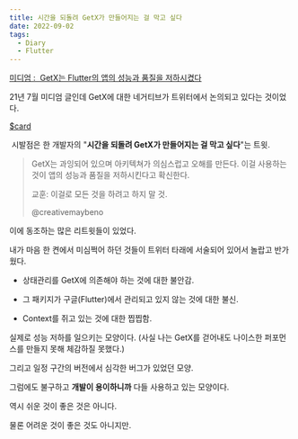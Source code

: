 ```yaml
---
title: 시간을 되돌려 GetX가 만들어지는 걸 막고 싶다
date: 2022-09-02
tags:
  - Diary
  - Flutter
---
```


[미디엄 :  GetX는 Flutter의 앱의 성능과 품질을 저하시켰다](https://honor-driven.dev/flutter-tweet-1-getx는-flutter의-앱의-성능과-품질을-저하시켰다-6de5335e8cb6)

  

21년 7월 미디엄 글인데 GetX에 대한 네거티브가 트위터에서 논의되고 있다는 것이었다.

  
[$card](https://twitter.com/creativemaybeno/status/1418148816444923906?ref_src=twsrc%5Etfw) 

 시발점은 한 개발자의 "**시간을 되돌려 GetX가 만들어지는 걸 막고 싶다**"는 트윗.

>GetX는 과잉되어 있으며 아키텍쳐가 의심스럽고 오해를 만든다.
>이걸 사용하는 것이 앱의 성능과 품질을 저하시킨다고 확신한다.
>
>교훈: 이걸로 모든 것을 하려고 하지 말 것.
>
>@creativemaybeno

  

이에 동조하는 많은 리트윗들이 있었다.

내가 마음 한 켠에서 미심쩍어 하던 것들이 트위터 타래에 서술되어 있어서 놀랍고 반가웠다.

  

- 상태관리를 GetX에 의존해야 하는 것에 대한 불안감.

- 그 패키지가 구글(Flutter)에서 관리되고 있지 않는 것에 대한 불신.

- Context를 쥐고 있는 것에 대한 찝찝함.

  
실제로 성능 저하를 일으키는 모양이다. (사실 나는 GetX를 걷어내도 나이스한 퍼포먼스를 만들지 못해 체감하질 못했다.)

그리고 일정 구간의 버전에서 심각한 버그가 있었던 모양.


그럼에도 불구하고 **개발이 용이하니까** 다들 사용하고 있는 모양이다.

역시 쉬운 것이 좋은 것은 아니다.

물론 어려운 것이 좋은 것도 아니지만.